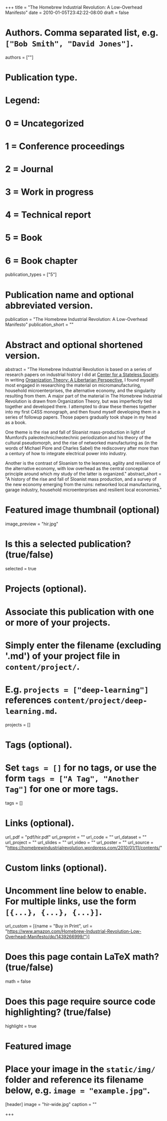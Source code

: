 +++
title = "The Homebrew Industrial Revolution: A Low-Overhead Manifesto"
date = 2010-01-05T23:42:22-08:00
draft = false

# Authors. Comma separated list, e.g. `["Bob Smith", "David Jones"]`.
authors = [""]

# Publication type.
# Legend:
# 0 = Uncategorized
# 1 = Conference proceedings
# 2 = Journal
# 3 = Work in progress
# 4 = Technical report
# 5 = Book
# 6 = Book chapter
publication_types = ["5"]

# Publication name and optional abbreviated version.
publication = "The Homebrew Industrial Revolution: A Low-Overhead Manifesto"
publication_short = ""

# Abstract and optional shortened version.
abstract = "The Homebrew Industrial Revolution is based on a series of research papers on industrial history I did at [Center for a Stateless Society](http://c4ss.org). In writing [Organization Theory:  A Libertarian Perspective](http://kevinacarson.org/publication/ot/), I found myself most engaged in researching the material on micromanufacturing, household microenterprises, the alternative economy, and the singularity resulting from them. A major part of the material in The Homebrew Industrial Revolution is drawn from Organization Theory, but was imperfectly tied together and developed there.  I attempted to draw these themes together into my first C4SS monograph, and then found myself developing them in a series of followup papers. Those papers gradually took shape in my head as a book.

One theme is the rise and fall of Sloanist mass-production in light of Mumford’s paleotechnic/neotechnic periodization and his theory of the cultural pseudomorph, and the rise of networked manufacturing as (in the words of Michael Piore and Charles Sabel) the rediscovery after more than a century of how to integrate electrical power into industry.

Another is the contrast of Sloanism to the leanness, agility and resilience of the alternative economy, with low overhead as the central conceptual  principle around which my study of the latter is organized."
abstract_short = "A history of the rise and fall of Sloanist mass production, and a survey of the new economy emerging from the ruins: networked local manufacturing, garage industry, household microenterprises and resilient local economies."

# Featured image thumbnail (optional)
image_preview = "hir.jpg"

# Is this a selected publication? (true/false)
selected = true

# Projects (optional).
#   Associate this publication with one or more of your projects.
#   Simply enter the filename (excluding '.md') of your project file in `content/project/`.
#   E.g. `projects = ["deep-learning"]` references `content/project/deep-learning.md`.
projects = []

# Tags (optional).
#   Set `tags = []` for no tags, or use the form `tags = ["A Tag", "Another Tag"]` for one or more tags.
tags = []

# Links (optional).
url_pdf = "pdf/hir.pdf"
url_preprint = ""
url_code = ""
url_dataset = ""
url_project = ""
url_slides = ""
url_video = ""
url_poster = ""
url_source = "https://homebrewindustrialrevolution.wordpress.com/2010/01/11/contents/"

# Custom links (optional).
#   Uncomment line below to enable. For multiple links, use the form `[{...}, {...}, {...}]`.
 url_custom = [{name = "Buy in Print", url = "https://www.amazon.com/Homebrew-Industrial-Revolution-Low-Overhead-Manifesto/dp/1439266999/"}]

# Does this page contain LaTeX math? (true/false)
math = false

# Does this page require source code highlighting? (true/false)
highlight = true

# Featured image
# Place your image in the `static/img/` folder and reference its filename below, e.g. `image = "example.jpg"`.
[header]
image = "hir-wide.jpg"
caption = ""

+++
